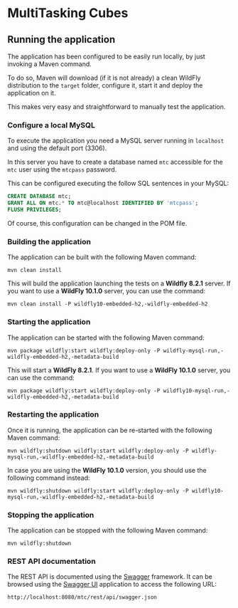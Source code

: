 # MultiTasking Cubes

## Running the application
The application has been configured to be easily run locally, by just invoking
a Maven command.

To do so, Maven will download (if it is not already) a clean WildFly
distribution to the `target` folder, configure it, start it and deploy the
application on it.

This makes very easy and straightforward to manually test the application.

### Configure a local MySQL
To execute the application you need a MySQL server running in `localhost` and
using the default port (3306).

In this server you have to create a database named `mtc` accessible for the
`mtc` user using the `mtcpass` password.

This can be configured executing the follow SQL sentences in your MySQL:

```SQL
CREATE DATABASE mtc;
GRANT ALL ON mtc.* TO mtc@localhost IDENTIFIED BY 'mtcpass';
FLUSH PRIVILEGES;
```

Of course, this configuration can be changed in the POM file.

### Building the application
The application can be built with the following Maven command:

```
mvn clean install
```

This will build the application launching the tests on a **Wildfly 8.2.1**
server. If you want to use a **WildFly 10.1.0** server, you can use the command:

```
mvn clean install -P wildfly10-embedded-h2,-wildfly-embedded-h2
```

### Starting the application
The application can be started with the following Maven command:

```
mvn package wildfly:start wildfly:deploy-only -P wildfly-mysql-run,-wildfly-embedded-h2,-metadata-build
```

This will start a **WildFly 8.2.1**. If you want to use a **WildFly 10.1.0**
server, you can use the command:

```
mvn package wildfly:start wildfly:deploy-only -P wildfly10-mysql-run,-wildfly-embedded-h2,-metadata-build
```

### Restarting the application
Once it is running, the application can be re-started with the following Maven
command:

```
mvn wildfly:shutdown wildfly:start wildfly:deploy-only -P wildfly-mysql-run,-wildfly-embedded-h2,-metadata-build
```

In case you are using the **WildFly 10.1.0** version, you should use the
following command instead:

```
mvn wildfly:shutdown wildfly:start wildfly:deploy-only -P wildfly10-mysql-run,-wildfly-embedded-h2,-metadata-build
```

### Stopping the application
The application can be stopped with the following Maven command:

```
mvn wildfly:shutdown
```

### REST API documentation
The REST API is documented using the [Swagger](https://swagger.io/) framework.
It can be browsed using the [Swagger UI](http://petstore.swagger.io/)
application to access the following URL:

```
http://localhost:8080/mtc/rest/api/swagger.json
```